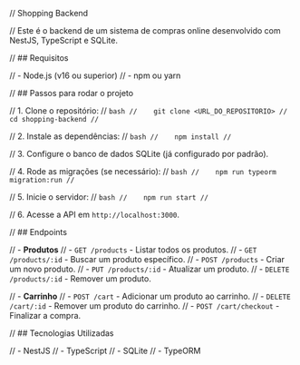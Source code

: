 // Shopping Backend

// Este é o backend de um sistema de compras online desenvolvido com NestJS, TypeScript e SQLite.

// ## Requisitos

// - Node.js (v16 ou superior)
// - npm ou yarn

// ## Passos para rodar o projeto

// 1. Clone o repositório:
//    ```bash
//    git clone <URL_DO_REPOSITORIO>
//    cd shopping-backend
//    ```

// 2. Instale as dependências:
//    ```bash
//    npm install
//    ```

// 3. Configure o banco de dados SQLite (já configurado por padrão).

// 4. Rode as migrações (se necessário):
//    ```bash
//    npm run typeorm migration:run
//    ```

// 5. Inicie o servidor:
//    ```bash
//    npm run start
//    ```

// 6. Acesse a API em `http://localhost:3000`.

// ## Endpoints

// - **Produtos**
//   - `GET /products` - Listar todos os produtos.
//   - `GET /products/:id` - Buscar um produto específico.
//   - `POST /products` - Criar um novo produto.
//   - `PUT /products/:id` - Atualizar um produto.
//   - `DELETE /products/:id` - Remover um produto.

// - **Carrinho**
//   - `POST /cart` - Adicionar um produto ao carrinho.
//   - `DELETE /cart/:id` - Remover um produto do carrinho.
//   - `POST /cart/checkout` - Finalizar a compra.

// ## Tecnologias Utilizadas

// - NestJS
// - TypeScript
// - SQLite
// - TypeORM